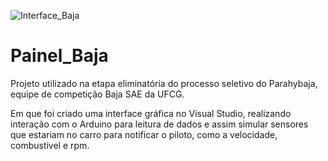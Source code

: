 ![Interface_Baja](https://user-images.githubusercontent.com/77392769/125800077-a09d14a8-98fa-4ded-a6f1-98a9ec2283d8.png)
# Painel_Baja
Projeto utilizado na etapa eliminatória do processo seletivo do Parahybaja, equipe de competição Baja SAE da UFCG.

Em que foi criado uma interface gráfica no Visual Studio, realizando interação com o Arduino para leitura de dados e assim simular sensores que estariam no carro para notificar o piloto, como a velocidade, combustível e rpm. 
